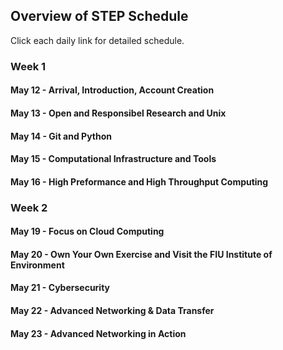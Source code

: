 ## Overview of STEP Schedule 

Click each daily link for detailed schedule.

### Week 1

#### May 12 - Arrival, Introduction, Account Creation
#### May 13 - Open and Responsibel Research and Unix
#### May 14 - Git and Python
#### May 15 - Computational Infrastructure and Tools
#### May 16 - High Preformance and High Throughput Computing

### Week 2

#### May 19 - Focus on Cloud Computing
#### May 20 - Own Your Own Exercise and Visit the FIU Institute of Environment
#### May 21 - Cybersecurity
#### May 22 - Advanced Networking & Data Transfer
#### May 23 - Advanced Networking in Action

